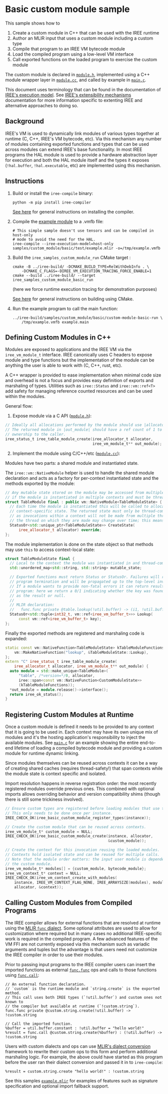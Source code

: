 # Basic custom module sample

This sample shows how to

1. Create a custom module in C++ that can be used with the IREE runtime
2. Author an MLIR input that uses a custom module including a custom type
3. Compile that program to an IREE VM bytecode module
4. Load the compiled program using a low-level VM interface
5. Call exported functions on the loaded program to exercise the custom module

The custom module is declared in [`module.h`](./module.h), implemented using a
C++ module wrapper layer in [`module.cc`](./module.cc), and called by example in
[`main.c`](./main.c).

This document uses terminology that can be found in the documentation of
[IREE's execution model](https://github.com/openxla/iree/blob/main/docs/developers/design_docs/execution_model.md).
See [IREE's extensibility mechanisms](https://iree.dev/reference/extensions/)
documentation for more information specific to extenting IREE and
alternative approaches to doing so.

## Background

IREE's VM is used to dynamically link modules of various types together at
runtime (C, C++, IREE's VM bytecode, etc). Via this mechanism any number of
modules containing exported functions and types that can be used across modules
can extend IREE's base functionality. In most IREE programs the HAL module is
used to provide a hardware abstraction layer for execution and both the HAL
module itself and the types it exposes (`!hal.buffer`, `!hal.executable`, etc)
are implemented using this mechanism.

## Instructions

1. Build or install the `iree-compile` binary:

    ```
    python -m pip install iree-compiler
    ```

    [See here](https://iree.dev/reference/bindings/python/)
    for general instructions on installing the compiler.

3. Compile the [example module](./test/example.mlir) to a .vmfb file:

    ```
    # This simple sample doesn't use tensors and can be compiled in host-only
    # mode to avoid the need for the HAL.
    iree-compile --iree-execution-model=host-only samples/custom_module/basic/test/example.mlir -o=/tmp/example.vmfb
    ```

3. Build the `iree_samples_custom_module_run` CMake target :

    ```
    cmake -B ../iree-build/ -DCMAKE_BUILD_TYPE=RelWithDebInfo . \
        -DCMAKE_C_FLAGS=-DIREE_VM_EXECUTION_TRACING_FORCE_ENABLE=1
    cmake --build ../iree-build/ --target iree_samples_custom_module_basic_run
    ```
    (here we force runtime execution tracing for demonstration purposes)

    [See here](https://iree.dev/building-from-source/getting-started/)
    for general instructions on building using CMake.

4. Run the example program to call the main function:

   ```
   ../iree-build/samples/custom_module/basic/custom-module-basic-run \
       /tmp/example.vmfb example.main
   ```

## Defining Custom Modules in C++

Modules are exposed to applications and the IREE VM via the `iree_vm_module_t`
interface. IREE canonically uses C headers to expose module and type functions
but the implementation of the module can be anything the user is able to work
with (C, C++, rust, etc).

A C++ wrapper is provided to ease implementation when minimal code size and overhead is not a focus and provides easy definition of exports and marshaling
of types. Utilities such as `iree::Status` and `iree::vm::ref<T>` add safety for
managing reference counted resources and can be used within the modules.

General flow:

1. Expose module via a C API ([`module.h`](./module.h)):

```c
// Ideally all allocations performed by the module should use |allocator|.
// The returned module in |out_module| should have a ref count of 1 to transfer
// ownership to the caller.
iree_status_t iree_table_module_create(iree_allocator_t allocator,
                                       iree_vm_module_t** out_module);
```

2. Implement the module using C/C++/etc ([`module.cc`](./module.cc)):

Modules have two parts: a shared module and instantiated state.

The `iree::vm::NativeModule` helper is used to handle the shared module
declaration and acts as a factory for per-context instantiated state and the
methods exported by the module:

```c++
// Any mutable state stored on the module may be accessed from multiple threads
// if the module is instantiated in multiple contexts and must be thread-safe.
struct TableModule final : public vm::NativeModule<TableModuleState> {
  // Each time the module is instantiated this will be called to allocate the
  // context-specific state. The returned state must only be thread-compatible
  // as invocations within a context will not be made from multiple threads but
  // the thread on which they are made may change over time; this means no TLS!
  StatusOr<std::unique_ptr<TableModuleState>> CreateState(
      iree_allocator_t allocator) override;
};
```

The module implementation is done on the state object so that methods may use
`this` to access context-local state:

```c++
struct TableModuleState final {
  // Local to the context the module was instantiated in and thread-compatible.
  std::unordered_map<std::string, std::string> mutable_state;

  // Exported functions must return Status or StatusOr. Failures will result in
  // program termination and will be propagated up to the top-level invoker.
  // If a module wants to provide non-fatal errors it can return results to the
  // program: here we return a 0/1 indicating whether the key was found as well
  // as the result or null.
  //
  // MLIR declaration:
  //   func.func private @table.lookup(!util.buffer) -> (i1, !util.buffer)
  StatusOr<std::tuple<int32_t, vm::ref<iree_vm_buffer_t>>> Lookup(
      const vm::ref<iree_vm_buffer_t> key);
};
```

Finally the exported methods are registered and marshaling code is expanded:

```c++
static const vm::NativeFunction<TableModuleState> kTableModuleFunctions[] = {
    vm::MakeNativeFunction("lookup", &TableModuleState::Lookup),
};
extern "C" iree_status_t iree_table_module_create(
    iree_allocator_t allocator, iree_vm_module_t** out_module) {
  auto module = std::make_unique<TableModule>(
      "table", /*version=*/0, allocator,
      iree::span<const vm::NativeFunction<CustomModuleState>>
      (kTableModuleFunctions));
  *out_module = module.release()->interface();
  return iree_ok_status();
}
```

## Registering Custom Modules at Runtime

Once a custom module is defined it needs to be provided to any context that it
is going to be used in. Each context may have its own unique mix of modules and
it's the hosting application's responsibility to inject the available modules.
See [`main.c`](./main.c) for an example showing the entire end-to-end lifetime
of loading a compiled bytecode module and providing a custom module for runtime
dynamic linking.

Since modules themselves can be reused across contexts it can be a way of
creating shared caches (requires thread-safety!) that span contexts while the
module state is context specific and isolated.

Import resolution happens in reverse registration order: the most recently
registered modules override previous ones. This combined with optional imports
allows overriding behavior and version compatibility shims (though there is
still some trickiness involved).

```c
// Ensure custom types are registered before loading modules that use them.
// This only needs to be done once per instance.
IREE_CHECK_OK(iree_basic_custom_module_register_types(instance));

// Create the custom module that can be reused across contexts.
iree_vm_module_t* custom_module = NULL;
IREE_CHECK_OK(iree_basic_custom_module_create(instance, allocator,
                                              &custom_module));

// Create the context for this invocation reusing the loaded modules.
// Contexts hold isolated state and can be reused for multiple calls.
// Note that the module order matters: the input user module is dependent on
// the custom module.
iree_vm_module_t* modules[] = {custom_module, bytecode_module};
iree_vm_context_t* context = NULL;
IREE_CHECK_OK(iree_vm_context_create_with_modules(
    instance, IREE_VM_CONTEXT_FLAG_NONE, IREE_ARRAYSIZE(modules), modules,
    allocator, &context));
```

## Calling Custom Modules from Compiled Programs

The IREE compiler allows for external functions that are resolved at runtime
using the [MLIR `func` dialect](https://mlir.llvm.org/docs/Dialects/Func/). Some
optional attributes are used to allow for customization where required but in
many cases no additional IREE-specific work is required in the compiled program.
A few advanced features of the VM FFI are not currently exposed via this
mechanism such as variadic arguments and tuples but the advantage is that users
need not customize the IREE compiler in order to use their modules.

Prior to passing input programs to the IREE compiler users can insert the
imported functions as external
[`func.func`](https://mlir.llvm.org/docs/Dialects/Func/#funcfunc-mlirfuncfuncop)
ops and calls to those functions using
[`func.call`](https://mlir.llvm.org/docs/Dialects/Func/#funccall-mlirfunccallop):

```mlir
// An external function declaration.
// `custom` is the runtime module and `string.create` is the exported method.
// This call uses both IREE types (`!util.buffer`) and custom ones not known to
// the compiler but available at runtime (`!custom.string`).
func.func private @custom.string.create(!util.buffer) -> !custom.string
```

```mlir
// Call the imported function.
%buffer = util.buffer.constant : !util.buffer = "hello world!"
%result = func.call @custom.string.create(%buffer) : (!util.buffer) -> !custom.string
```

Users with custom dialects and ops can use
[MLIR's dialect conversion](https://mlir.llvm.org/docs/DialectConversion/)
framework to rewrite their custom ops to this form and perform additional
marshaling logic. For example, the above could have started as this program
before the user ran their dialect conversion and passed it in to `iree-compile`:

```mlir
%result = custom.string.create "hello world!" : !custom.string
```

See this samples [`example.mlir`](./test/example.mlir) for examples of features
such as signature specification and optional import fallback support.
